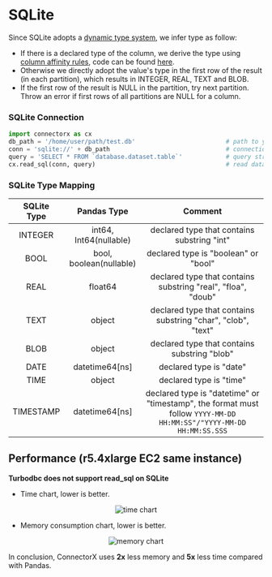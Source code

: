 # SQLite
Since SQLite adopts a [dynamic type system](https://www.sqlite.org/datatype3.html), we infer type as follow:
* If there is a declared type of the column, we derive the type using [column affinity rules](https://www.sqlite.org/datatype3.html#affname), code can be found [here](https://github.com/sfu-db/connector-x/blob/main/connectorx/src/sources/sqlite/typesystem.rs#L47).
* Otherwise we directly adopt the value's type in the first row of the result (in each partition), which results in INTEGER, REAL, TEXT and BLOB.
* If the first row of the result is NULL in the partition, try next partition. Throw an error if first rows of all partitions are NULL for a column.

### SQLite Connection
```py
import connectorx as cx
db_path = '/home/user/path/test.db'                         # path to your SQLite database
conn = 'sqlite://' + db_path                                # connection token
query = 'SELECT * FROM `database.dataset.table`'            # query string
cx.read_sql(conn, query)                                    # read data from SQLite
```

### SQLite Type Mapping
| SQLite Type      |      Pandas Type            |  Comment                           |
|:----------------:|:---------------------------:|:----------------------------------:|
| INTEGER          | int64, Int64(nullable)      | declared type that contains substring "int" |
| BOOL             | bool, boolean(nullable)     | declared type is "boolean" or "bool" |
| REAL             | float64                     | declared type that contains substring "real", "floa", "doub" |
| TEXT             | object                      | declared type that contains substring "char", "clob", "text" |
| BLOB             | object                      | declared type that contains substring "blob" |
| DATE             | datetime64[ns]              | declared type is "date"            |
| TIME             | object                      | declared type is "time"            |
| TIMESTAMP        | datetime64[ns]              | declared type is "datetime" or "timestamp", the format must follow `YYYY-MM-DD HH:MM:SS"/"YYYY-MM-DD HH:MM:SS.SSS`|

## Performance (r5.4xlarge EC2 same instance)

**Turbodbc does not support read_sql on SQLite**

- Time chart, lower is better.

<p align="center"><img alt="time chart" src="https://raw.githubusercontent.com/sfu-db/connector-agent/main/assets/sqlite-time.png"/></p>

- Memory consumption chart, lower is better.

<p align="center"><img alt="memory chart" src="https://raw.githubusercontent.com/sfu-db/connector-agent/main/assets/sqlite-mem.png"/></p>

In conclusion, ConnectorX uses **2x** less memory and **5x** less time compared with Pandas.
